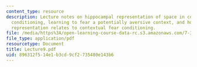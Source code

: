 ```yaml
---
content_type: resource
description: Lecture notes on hippocampal representation of space in contextual fear
  conditioning, learning to fear a potentially aversive context, and how hippocampal
  representation relates to contextual fear conditioning.
file: /media/https%3A/open-learning-course-data-rc.s3.amazonaws.com/7-346-synaptic-plasticity-and-memory-from-molecules-to-behavior-fall-2007/896312f514e1b3cd9cf2735480e143b6_Lecture9.pdf
file_type: application/pdf
resourcetype: Document
title: Lecture9.pdf
uid: 896312f5-14e1-b3cd-9cf2-735480e143b6
---
```

